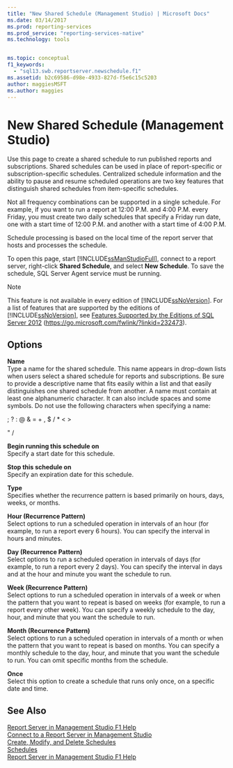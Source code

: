 ```yaml
---
title: "New Shared Schedule (Management Studio) | Microsoft Docs"
ms.date: 03/14/2017
ms.prod: reporting-services
ms.prod_service: "reporting-services-native"
ms.technology: tools


ms.topic: conceptual
f1_keywords: 
  - "sql13.swb.reportserver.newschedule.f1"
ms.assetid: b2c69586-d98e-4933-827d-f5e6c15c5203
author: maggiesMSFT
ms.author: maggies
---
```

# New Shared Schedule (Management Studio)
  Use this page to create a shared schedule to run published reports and subscriptions. Shared schedules can be used in place of report-specific or subscription-specific schedules. Centralized schedule information and the ability to pause and resume scheduled operations are two key features that distinguish shared schedules from item-specific schedules.  
  
 Not all frequency combinations can be supported in a single schedule. For example, if you want to run a report at 12:00 P.M. and 4:00 P.M. every Friday, you must create two daily schedules that specify a Friday run date, one with a start time of 12:00 P.M. and another with a start time of 4:00 P.M.  
  
 Schedule processing is based on the local time of the report server that hosts and processes the schedule.  
  
 To open this page, start [!INCLUDE[ssManStudioFull](../../includes/ssmanstudiofull-md.md)], connect to a report server, right-click **Shared Schedule**, and select **New Schedule**. To save the schedule, SQL Server Agent service must be running.  
  
> [!NOTE]  
>  This feature is not available in every edition of [!INCLUDE[ssNoVersion](../../includes/ssnoversion-md.md)]. For a list of features that are supported by the editions of [!INCLUDE[ssNoVersion](../../includes/ssnoversion-md.md)], see [Features Supported by the Editions of SQL Server 2012](https://go.microsoft.com/fwlink/?linkid=232473) (https://go.microsoft.com/fwlink/?linkid=232473).  
  
## Options  
 **Name**  
 Type a name for the shared schedule. This name appears in drop-down lists when users select a shared schedule for reports and subscriptions. Be sure to provide a descriptive name that fits easily within a list and that easily distinguishes one shared schedule from another. A name must contain at least one alphanumeric character. It can also include spaces and some symbols. Do not use the following characters when specifying a name:  
  
 ; ? : \@ & = + , $ / * < >  
  
 " /  
  
 **Begin running this schedule on**  
 Specify a start date for this schedule.  
  
 **Stop this schedule on**  
 Specify an expiration date for this schedule.  
  
 **Type**  
 Specifies whether the recurrence pattern is based primarily on hours, days, weeks, or months.  
  
 **Hour (Recurrence Pattern)**  
 Select options to run a scheduled operation in intervals of an hour (for example, to run a report every 6 hours). You can specify the interval in hours and minutes.  
  
 **Day (Recurrence Pattern)**  
 Select options to run a scheduled operation in intervals of days (for example, to run a report every 2 days). You can specify the interval in days and at the hour and minute you want the schedule to run.  
  
 **Week (Recurrence Pattern)**  
 Select options to run a scheduled operation in intervals of a week or when the pattern that you want to repeat is based on weeks (for example, to run a report every other week). You can specify a weekly schedule to the day, hour, and minute that you want the schedule to run.  
  
 **Month (Recurrence Pattern)**  
 Select options to run a scheduled operation in intervals of a month or when the pattern that you want to repeat is based on months. You can specify a monthly schedule to the day, hour, and minute that you want the schedule to run. You can omit specific months from the schedule.  
  
 **Once**  
 Select this option to create a schedule that runs only once, on a specific date and time.  
  
## See Also  
 [Report Server in Management Studio F1 Help](../../reporting-services/tools/report-server-in-management-studio-f1-help.md)   
 [Connect to a Report Server in Management Studio](../../reporting-services/tools/connect-to-a-report-server-in-management-studio.md)   
 [Create, Modify, and Delete Schedules](../../reporting-services/subscriptions/create-modify-and-delete-schedules.md)   
 [Schedules](../../reporting-services/subscriptions/schedules.md)   
 [Report Server in Management Studio F1 Help](../../reporting-services/tools/report-server-in-management-studio-f1-help.md)  
  
  
